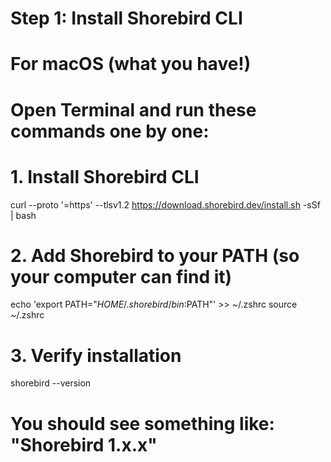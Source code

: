 # Step 1: Install Shorebird CLI

# For macOS (what you have!)
# Open Terminal and run these commands one by one:

# 1. Install Shorebird CLI
curl --proto '=https' --tlsv1.2 https://download.shorebird.dev/install.sh -sSf | bash

# 2. Add Shorebird to your PATH (so your computer can find it)
echo 'export PATH="$HOME/.shorebird/bin:$PATH"' >> ~/.zshrc
source ~/.zshrc

# 3. Verify installation
shorebird --version

# You should see something like: "Shorebird 1.x.x"